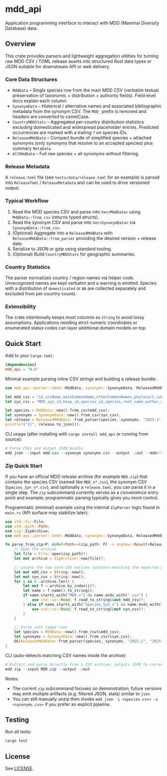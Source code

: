 # mdd_api

Application programming interface to interact with MDD (Mammal Diversity Database) data.

## Overview

This crate provides parsers and lightweight aggregation utilities for turning raw
MDD CSV / TOML release assets into structured Rust data types or JSON suitable
for downstream API or web delivery.

### Core Data Structures

- `MddData` – Single species row from the main MDD CSV (verbatim textual
  preservation of taxonomic + distribution + authority fields). Field‑level docs
  explain each column.
- `SynonymData` – Historical / alternative names and associated bibliographic
  metadata from the synonym CSV. The `MDD_` prefix is removed and headers are
  converted to camelCase.
- `CountryMDDStats` – Aggregated per‑country distribution statistics excluding
  domesticated and widespread placeholder entries. Predicted occurrences are
  marked with a trailing `?` on species IDs.
- `ReleasedMddData` – Compact bundle of simplified species + attached synonyms
  (only synonyms that resolve to an accepted species) plus summary `MetaData`.
- `AllMddData` – Full raw species + all synonyms without filtering.

### Release Metadata

A `release.toml` file (see `tests/data/release.toml` for an example) is parsed
into `ReleaseToml` / `ReleaseMetadata` and can be used to drive versioned output.

### Typical Workflow

1. Read the MDD species CSV and parse into `Vec<MddData>` using
   `MddData::from_csv` (returns typed structs).
2. Read the synonym CSV and parse into `Vec<SynonymData>` via
   `SynonymData::from_csv`.
3. (Optional) Aggregate into a `ReleasedMddData` with
   `ReleasedMddData::from_parser` providing the desired version + release date.
4. Serialize to JSON or gzip using standard tooling.
5. (Optional) Build `CountryMDDStats` for geographic summaries.

### Country Statistics

The parser normalizes country / region names via helper code. Unrecognized
names are kept verbatim and a warning is emitted. Species with a distribution of
`domesticated` or `NA` are collected separately and excluded from per‑country
counts.

### Extensibility

The crate intentionally keeps most columns as `String` to avoid lossy
assumptions. Applications needing strict numeric coordinates or enumerated
status codes can layer additional domain models on top.

## Quick Start

Add to your `Cargo.toml`:

```toml
[dependencies]
mdd_api = "0.6"
```

Minimal example parsing inline CSV strings and building a release bundle:

```rust
use mdd_api::parser::{mdd::MddData, synonyms::SynonymData, ReleasedMddData};

let mdd_csv = "id,sciName,mainCommonName,otherCommonNames,phylosort,subclass,infraclass,magnorder,superorder,order,suborder,infraorder,parvorder,superfamily,family,subfamily,tribe,genus,subgenus,specificEpithet,authoritySpeciesAuthor,authoritySpeciesYear,authorityParentheses,originalNameCombination,authoritySpeciesCitation,authoritySpeciesLink,typeVoucher,typeKind,typeVoucherURIs,typeLocality,typeLocalityLatitude,typeLocalityLongitude,nominalNames,taxonomyNotes,taxonomyNotesCitation,distributionNotes,distributionNotesCitation,subregionDistribution,countryDistribution,continentDistribution,biogeographicRealm,iucnStatus,extinct,domestic,flagged,CMW_sciName,diffSinceCMW,MSW3_matchtype,MSW3_sciName,diffSinceMSW3\n1,Panthera leo,Lion,,1,Theria,Eutheria,,Laurasiatheria,Carnivora,,,,Felidae,,,Panthera,,leo,Linnaeus,1758,0,,citation,,voucher,,uri,Locality,,,names,notes,,distNotes,,Subregion,Kenya|Tanzania,Africa,Afrotropic,LC,0,0,0,Name,0,match,Name,diff";
let syn_csv = "MDD_syn_id,hesp_id,species_id,species,root_name,author,year,authority_parentheses,nomenclature_status,validity,original_combination,original_rank,authority_citation,unchecked_authority_citation,sourced_unverified_citations,citation_group,citation_kind,authority_page,authority_link,authority_page_link,unchecked_authority_page_link,old_type_locality,original_type_locality,unchecked_type_locality,emended_type_locality,type_latitude,type_longitude,type_country,type_subregion,type_subregion2,holotype,type_kind,type_specimen_link,order,family,genus,specific_epithet,subspecific_epithet,variant_of,senior_homonym,variant_name_citations,name_usages,comments\n1,0,1,Panthera leo,Panthera leo,Linnaeus,1758,0,,valid,,species,citation,,,,,,link,,,loc,loc2,,loc3,0,0,Country,Sub,Sub2,Holotype,Kind,SpecLink,Carnivora,Felidae,Panthera,leo,,,,,,";

let species = MddData::new().from_csv(mdd_csv);
let synonyms = SynonymData::new().from_csv(syn_csv);
let release = ReleasedMddData::from_parser(species, synonyms, "2025.1", "2025-09-01");
println!("{}", release.to_json());
```

CLI usage (after installing with `cargo install mdd_api` or running from source):

```powershell
# Parse CSVs and output JSON bundle
mdd json --input mdd.csv --synonym synonyms.csv --output ./out --mdd="v2.0" --date 2025-09-01
```

### Zip Quick Start

If you have an official MDD release archive (for example `MDD.zip`) that
contains the species CSV (named like `MDD_v*.csv`), the synonym CSV
(`Species_Syn_v*.csv`), and optionally a `release.toml`, you can parse it in a
single step. The `zip` subcommand currently serves as a convenience entry point
and example; programmatic parsing typically gives you more control.

Programmatic (minimal) example using the internal `ZipParser` logic found in
`main.rs` (API surface may stabilize later):

```rust
use std::fs::File;
use std::path::Path;
use zip::ZipArchive;
use mdd_api::parser::{mdd::MddData, synonyms::SynonymData, ReleasedMddData};

fn parse_from_zip<P: AsRef<Path>>(zip_path: P) -> anyhow::Result<ReleasedMddData> {
    // Open the archive
    let file = File::open(zip_path)?;
    let mut archive = ZipArchive::new(file)?;

    // Locate the two core CSV entries (pattern-matching the expected prefixes)
    let mut mdd_csv = String::new();
    let mut syn_csv = String::new();
    for i in 0..archive.len() {
        let mut f = archive.by_index(i)?;
        let name = f.name().to_string();
        if name.starts_with("MDD_v") && name.ends_with(".csv") {
            use std::io::Read; f.read_to_string(&mut mdd_csv)?;
        } else if name.starts_with("Species_Syn_v") && name.ends_with(".csv") {
            use std::io::Read; f.read_to_string(&mut syn_csv)?;
        }
    }

    // Parse into typed rows
    let species = MddData::new().from_csv(&mdd_csv);
    let synonyms = SynonymData::new().from_csv(&syn_csv);
    Ok(ReleasedMddData::from_parser(species, synonyms, "2025.1", "2025-09-01"))
}
```

CLI (auto-detects matching CSV names inside the archive):

```powershell
# Extract and parse directly from a ZIP archive; outputs JSON to current directory
mdd zip --input MDD.zip --output ./out
```

Notes:

- The current `zip` subcommand focuses on demonstration; future versions may
  emit multiple artifacts (e.g. filtered JSON, stats) similar to `json`.
- You can still manually unzip then invoke `mdd json -i <species.csv> -s <synonyms.csv>`
  if you prefer an explicit pipeline.

## Testing

Run all tests:

```powershell
cargo test
```

## License

See [LICENSE](LICENSE).
